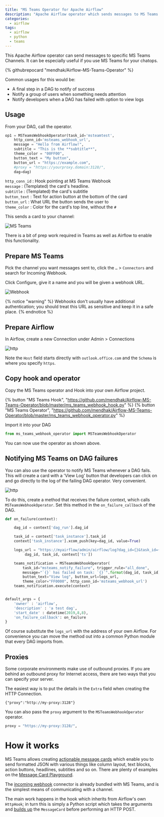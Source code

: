 ```yaml
---
title: "MS Teams Operator for Apache Airflow"
description: "Apache Airflow operator which sends messages to MS Teams channels"
categories:
  - airflow
tags:
  - airflow
  - python
  - teams
---
```


This Apache Airflow operator can send messages to specific MS Teams Channels.  It can be especially useful if you use MS Teams for your chatops.  

{% githubrepocard "mendhak/Airflow-MS-Teams-Operator" %}


Common usages for this would be:

* A final step in a DAG to notify of success
* Notify a group of users when something needs attention
* Notify developers when a DAG has failed with option to view logs



## Usage

From your DAG, call the operator.  

```python
op1 = MSTeamsWebhookOperator(task_id='msteamtest',
    http_conn_id='msteams_webhook_url',
    message = "Hello from Airflow!",
    subtitle = "This is the **subtitle**",
    theme_color = "00FF00",
    button_text = "My button",
    button_url = "https://example.com",
    #proxy = "https://yourproxy.domain:3128/",
    dag=dag)
```

`http_conn_id` : Hook pointing at MS Teams Webhook  
`message` : (Templated) the card's headline.   
`subtitle` : (Templated) the card's subtitle  
`button_text` : Text for action button at the bottom of the card  
`button_url` : What URL the button sends the user to  
`theme_color` : Color for the card's top line, without the `#`  

This sends a card to your channel:

![MS Teams](/static/image/mendhak/Airflow-MS-Teams-Operator/001.png)

There is a bit of prep work required in Teams as well as Airflow to enable this functionality.  


## Prepare MS Teams

Pick the channel you want messages sent to, click the `…` > `Connectors` and search for Incoming Webhook. 

Click Configure, give it a name and you will be given a webhook URL. 

![Webhook](/static/image/mendhak/Airflow-MS-Teams-Operator/002.png)

{% notice "warning" %}
Webhooks don't usually have additional authentication; you should treat this URL as sensitive and keep it in a safe place. 
{% endnotice %}

## Prepare Airflow

In Airflow, create a new Connection under Admin > Connections

![http](/static/image/mendhak/Airflow-MS-Teams-Operator/003.png)

Note the `Host` field starts directly with `outlook.office.com` and the `Schema` is where you specify `https`.  

## Copy hook and operator

Copy the MS Teams operator and Hook into your own Airflow project. 

{% button "MS Teams Hook", "https://github.com/mendhak/Airflow-MS-Teams-Operator/blob/master/ms_teams_webhook_hook.py" %} {% button "MS Teams Operator", "https://github.com/mendhak/Airflow-MS-Teams-Operator/blob/master/ms_teams_webhook_operator.py" %}

Import it into your DAG

```python
from ms_teams_webhook_operator import MSTeamsWebhookOperator
```

You can now use the operator as shown above. 


## Notifying MS Teams on DAG failures

You can also use the operator to notify MS Teams whenever a DAG fails.  This will create a card with a 'View Log' button that developers can click on and go directly to the log of the failing DAG operator.  Very convenient. 


![http](/static/image/mendhak/Airflow-MS-Teams-Operator/004.png)

To do this, create a method that receives the failure context, which calls `MSTeamsWebhookOperator`.  Set this method in the `on_failure_callback` of the DAG.  

```python
def on_failure(context):

    dag_id = context['dag_run'].dag_id

    task_id = context['task_instance'].task_id
    context['task_instance'].xcom_push(key=dag_id, value=True)

    logs_url = "https://myairflow/admin/airflow/log?dag_id={}&task_id={}&execution_date={}".format(
         dag_id, task_id, context['ts'])

    teams_notification = MSTeamsWebhookOperator(
        task_id="msteams_notify_failure", trigger_rule="all_done",
        message="`{}` has failed on task: `{}`".format(dag_id, task_id),
        button_text="View log", button_url=logs_url,
        theme_color="FF0000", http_conn_id='msteams_webhook_url')
    teams_notification.execute(context)


default_args = {
    'owner' : 'airflow',
    'description' : 'a test dag',
    'start_date' : datetime(2019,8,8),
    'on_failure_callback': on_failure
}
```

Of course substitute the `logs_url` with the address of your own Airflow.  For convenience you can move the method out into a common Python module that every DAG imports from.  

## Proxies

Some corporate environments make use of outbound proxies.  If you are behind an outbound proxy for Internet access, there are two ways that you can specify your server. 

The easiest way is to put the details in the `Extra` field when creating the HTTP Connection. 

```
{"proxy":"http://my-proxy:3128"}
```

You can also pass the `proxy` argument to the `MSTeamsWebhookOperator` operator.  

```python
proxy = "https://my-proxy:3128/",
```



# How it works

MS Teams allows creating [actionable message cards](https://docs.microsoft.com/en-gb/outlook/actionable-messages/send-via-connectors) which enable you to send formatted JSON with various things like column layout, text blocks, action buttons, headlines, subtitles and so on.  There are plenty of examples on the [Message Card Playground](https://messagecardplayground.azurewebsites.net/).  

The [incoming webhook](https://docs.microsoft.com/en-us/microsoftteams/platform/concepts/connectors/connectors-using) connector is already bundled with MS Teams, and is the simplest means of communicating with a channel.  

The main work happens in the hook which inherits from Airflow's own `HttpHook`; in turn this is simply a Python script which takes the arguments and [builds up](https://github.com/mendhak/Airflow-MS-Teams-Operator/blob/master/ms_teams_webhook_hook.py#L94-L115) the `MessageCard` before performing an HTTP POST.
